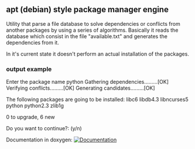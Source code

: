 ## apt (debian) style package manager engine

Utility that parse a file database to solve dependencies or conflicts from another packages by using a series of algorithms.
Basically it reads the database which consist in the file "available.txt" and generates the dependencies from it.

In it's current state it doesn't perform an actual installation of the packages.


### output example
Enter the package name
python
Gathering dependencies.........[OK]
Verifying conflicts.........[OK]
Generating candidates.........[OK]

The following packages are going to be installed:
libc6 libdb4.3 libncurses5 python python2.3 zlib1g 

0 to upgrade, 6 new 

Do you want to continue?: (y/n) 


Documentation in doxygen:
[![Documentation][doxygen-shield]][doxygen-link]

[doxygen-shield]: https://img.shields.io/badge/documentation-master-brightgreen.svg
[doxygen-link]: https://cdn.rawgit.com/saenzac/jsapm/b71d2451/html/index.html

